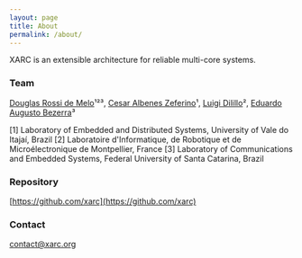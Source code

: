 ```yaml
---
layout: page
title: About
permalink: /about/
---
```


XARC is an extensible architecture for reliable multi-core systems.

### Team

[Douglas Rossi de Melo](mailto:drm@ieee.org)¹²³, [Cesar Albenes Zeferino](mailto:zeferino@univali.br)¹, [Luigi Dilillo](mailto:dilillo@lirmm.fr)², [Eduardo Augusto Bezerra](mailto:eduardo.bezerra@ufsc.br)³


[1] Laboratory of Embedded and Distributed Systems, University of Vale do Itajaí, Brazil
[2] Laboratoire d'Informatique, de Robotique et de Microélectronique de Montpellier, France
[3] Laboratory of Communications and Embedded Systems, Federal University of Santa Catarina, Brazil

### Repository

[https://github.com/xarc](https://github.com/xarc)

### Contact

[contact@xarc.org](mailto:contact@xarc.org)
